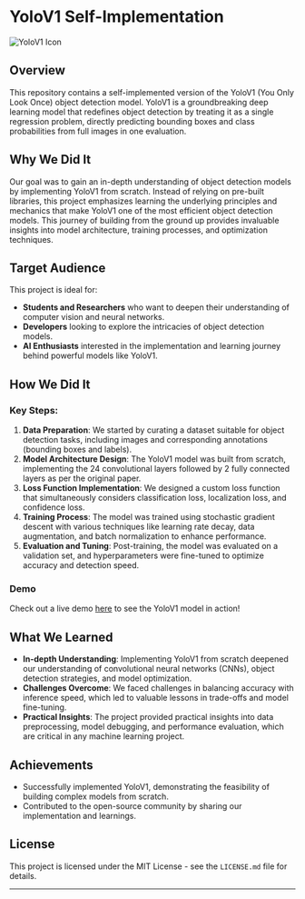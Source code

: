 # YoloV1 Self-Implementation

![YoloV1 Icon](https://example.com/yolov1-icon.png)

## Overview

This repository contains a self-implemented version of the YoloV1 (You Only Look Once) object detection model. YoloV1 is a groundbreaking deep learning model that redefines object detection by treating it as a single regression problem, directly predicting bounding boxes and class probabilities from full images in one evaluation. 

## Why We Did It

Our goal was to gain an in-depth understanding of object detection models by implementing YoloV1 from scratch. Instead of relying on pre-built libraries, this project emphasizes learning the underlying principles and mechanics that make YoloV1 one of the most efficient object detection models. This journey of building from the ground up provides invaluable insights into model architecture, training processes, and optimization techniques.

## Target Audience

This project is ideal for:
- **Students and Researchers** who want to deepen their understanding of computer vision and neural networks.
- **Developers** looking to explore the intricacies of object detection models.
- **AI Enthusiasts** interested in the implementation and learning journey behind powerful models like YoloV1.

## How We Did It

### Key Steps:

1. **Data Preparation**: We started by curating a dataset suitable for object detection tasks, including images and corresponding annotations (bounding boxes and labels).
2. **Model Architecture Design**: The YoloV1 model was built from scratch, implementing the 24 convolutional layers followed by 2 fully connected layers as per the original paper.
3. **Loss Function Implementation**: We designed a custom loss function that simultaneously considers classification loss, localization loss, and confidence loss.
4. **Training Process**: The model was trained using stochastic gradient descent with various techniques like learning rate decay, data augmentation, and batch normalization to enhance performance.
5. **Evaluation and Tuning**: Post-training, the model was evaluated on a validation set, and hyperparameters were fine-tuned to optimize accuracy and detection speed.

### Demo

Check out a live demo [here](https://example.com/demo) to see the YoloV1 model in action!

## What We Learned

- **In-depth Understanding**: Implementing YoloV1 from scratch deepened our understanding of convolutional neural networks (CNNs), object detection strategies, and model optimization.
- **Challenges Overcome**: We faced challenges in balancing accuracy with inference speed, which led to valuable lessons in trade-offs and model fine-tuning.
- **Practical Insights**: The project provided practical insights into data preprocessing, model debugging, and performance evaluation, which are critical in any machine learning project.

## Achievements

- Successfully implemented YoloV1, demonstrating the feasibility of building complex models from scratch.
- Contributed to the open-source community by sharing our implementation and learnings.

## License

This project is licensed under the MIT License - see the `LICENSE.md` file for details.

---
